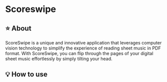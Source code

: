 <h1>Scoreswipe</h1>

## ⭐ About
ScoreSwipe is a unique and innovative application that leverages computer vision technology to simplify the experience of reading sheet music in PDF format. With ScoreSwipe, you can flip through the pages of your digital sheet music effortlessly by simply tilting your head.

## 💡 How to use
